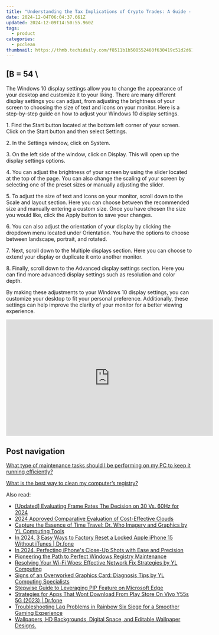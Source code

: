```yaml
---
title: "Understanding the Tax Implications of Crypto Trades: A Guide - By YL Computing"
date: 2024-12-04T06:04:37.661Z
updated: 2024-12-09T14:50:55.960Z
tags:
  - product
categories:
  - pcclean
thumbnail: https://thmb.techidaily.com/f8511b1b508552460f630419c51d2d616ebcbf19dbd124bdf2e50582d197ea31.jpg
---
```


## \[B = 54 \

The Windows 10 display settings allow you to change the appearance of your desktop and customize it to your liking. There are many different display settings you can adjust, from adjusting the brightness of your screen to choosing the size of text and icons on your monitor. Here is a step-by-step guide on how to adjust your Windows 10 display settings. 

1\. Find the Start button located at the bottom left corner of your screen. Click on the Start button and then select Settings.

2\. In the Settings window, click on System.

3\. On the left side of the window, click on Display. This will open up the display settings options. 

4\. You can adjust the brightness of your screen by using the slider located at the top of the page. You can also change the scaling of your screen by selecting one of the preset sizes or manually adjusting the slider.

5\. To adjust the size of text and icons on your monitor, scroll down to the Scale and layout section. Here you can choose between the recommended size and manually entering a custom size. Once you have chosen the size you would like, click the Apply button to save your changes.

6\. You can also adjust the orientation of your display by clicking the dropdown menu located under Orientation. You have the options to choose between landscape, portrait, and rotated.

7\. Next, scroll down to the Multiple displays section. Here you can choose to extend your display or duplicate it onto another monitor.

8\. Finally, scroll down to the Advanced display settings section. Here you can find more advanced display settings such as resolution and color depth. 

By making these adjustments to your Windows 10 display settings, you can customize your desktop to fit your personal preference. Additionally, these settings can help improve the clarity of your monitor for a better viewing experience.

<!-- affiliate ads begin -->
<iframe width="560" height="315" src="https://www.youtube.com/embed/htnQWyEOCgc?si=fy86hi8_hTtbWAnw" title="YouTube video player" frameborder="0" allow="accelerometer; autoplay; clipboard-write; encrypted-media; gyroscope; picture-in-picture; web-share" referrerpolicy="strict-origin-when-cross-origin" allowfullscreen></iframe>
<!-- affiliate ads end -->

## Post navigation

[What type of maintenance tasks should I be performing on my PC to keep it running efficiently?](https://tools.techidaily.com/pcclean/products/)

[What is the best way to clean my computer’s registry?](https://tools.techidaily.com/pcclean/products/)

<ins class="adsbygoogle"
     style="display:block"
     data-ad-format="autorelaxed"
     data-ad-client="ca-pub-7571918770474297"
     data-ad-slot="1223367746"></ins>

<ins class="adsbygoogle"
     style="display:block"
     data-ad-client="ca-pub-7571918770474297"
     data-ad-slot="8358498916"
     data-ad-format="auto"
     data-full-width-responsive="true"></ins>

<span class="atpl-alsoreadstyle">Also read:</span>
<div><ul>
<li><a href="https://screen-recording.techidaily.com/updated-evaluating-frame-rates-the-decision-on-30-vs-60hz-for-2024/"><u>[Updated] Evaluating Frame Rates The Decision on 30 Vs. 60Hz for 2024</u></a></li>
<li><a href="https://extra-lessons.techidaily.com/2024-approved-comparative-evaluation-of-cost-effective-clouds/"><u>2024 Approved Comparative Evaluation of Cost-Effective Clouds</u></a></li>
<li><a href="https://discover-amazing.techidaily.com/capture-the-essence-of-time-travel-dr-who-imagery-and-graphics-by-yl-computing-tools/"><u>Capture the Essence of Time Travel: Dr. Who Imagery and Graphics by YL Computing Tools</u></a></li>
<li><a href="https://iphone-unlock.techidaily.com/in-2024-3-easy-ways-to-factory-reset-a-locked-apple-iphone-15-without-itunes-drfone-by-drfone-ios/"><u>In 2024, 3 Easy Ways to Factory Reset a Locked Apple iPhone 15 Without iTunes | Dr.fone</u></a></li>
<li><a href="https://fox-glue.techidaily.com/in-2024-perfecting-iphones-close-up-shots-with-ease-and-precision/"><u>In 2024, Perfecting iPhone's Close-Up Shots with Ease and Precision</u></a></li>
<li><a href="https://win11-tips.techidaily.com/pioneering-the-path-to-perfect-windows-registry-maintenance/"><u>Pioneering the Path to Perfect Windows Registry Maintenance</u></a></li>
<li><a href="https://discover-amazing.techidaily.com/resolving-your-wi-fi-woes-effective-network-fix-strategies-by-yl-computing/"><u>Resolving Your Wi-Fi Woes: Effective Network Fix Strategies by YL Computing</u></a></li>
<li><a href="https://discover-amazing.techidaily.com/signs-of-an-overworked-graphics-card-diagnosis-tips-by-yl-computing-specialists/"><u>Signs of an Overworked Graphics Card: Diagnosis Tips by YL Computing Specialists</u></a></li>
<li><a href="https://fox-glue.techidaily.com/stepwise-guide-to-leveraging-pip-feature-on-microsoft-edge/"><u>Stepwise Guide to Leveraging PIP Feature on Microsoft Edge</u></a></li>
<li><a href="https://fix-guide.techidaily.com/strategies-for-apps-that-wont-download-from-play-store-on-vivo-y55s-5g-2023-drfone-by-drfone-fix-android-problems-fix-android-problems/"><u>Strategies for Apps That Wont Download From Play Store On Vivo Y55s 5G (2023) | Dr.fone</u></a></li>
<li><a href="https://win-solutions.techidaily.com/troubleshooting-lag-problems-in-rainbow-six-siege-for-a-smoother-gaming-experience/"><u>Troubleshooting Lag Problems in Rainbow Six Siege for a Smoother Gaming Experience</u></a></li>
<li><a href="https://discover-amazing.techidaily.com/wallpapers-hd-backgrounds-digital-space-and-editable-wallpaper-designs/"><u>Wallpapers, HD Backgrounds, Digital Space, and Editable Wallpaper Designs.</u></a></li>
</ul></div>

